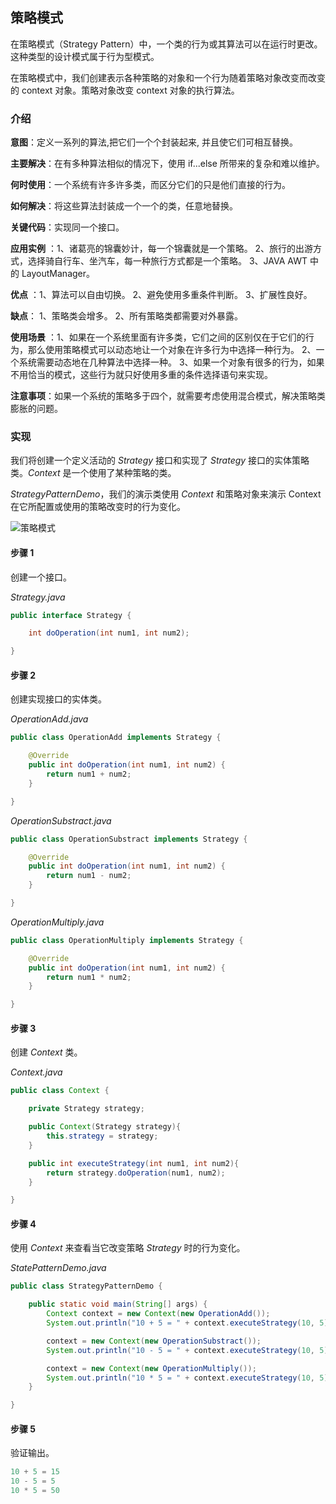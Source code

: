 ## 策略模式

在策略模式（Strategy Pattern）中，一个类的行为或其算法可以在运行时更改。这种类型的设计模式属于行为型模式。

在策略模式中，我们创建表示各种策略的对象和一个行为随着策略对象改变而改变的 context 对象。策略对象改变 context 对象的执行算法。

### 介绍

**意图**：定义一系列的算法,把它们一个个封装起来, 并且使它们可相互替换。

**主要解决**：在有多种算法相似的情况下，使用 if...else 所带来的复杂和难以维护。

**何时使用**：一个系统有许多许多类，而区分它们的只是他们直接的行为。

**如何解决**：将这些算法封装成一个一个的类，任意地替换。

**关键代码**：实现同一个接口。

**应用实例** ：1、诸葛亮的锦囊妙计，每一个锦囊就是一个策略。 2、旅行的出游方式，选择骑自行车、坐汽车，每一种旅行方式都是一个策略。 3、JAVA AWT 中的 LayoutManager。

**优点** ：1、算法可以自由切换。 2、避免使用多重条件判断。 3、扩展性良好。 

**缺点**： 1、策略类会增多。 2、所有策略类都需要对外暴露。 

**使用场景** ：1、如果在一个系统里面有许多类，它们之间的区别仅在于它们的行为，那么使用策略模式可以动态地让一个对象在许多行为中选择一种行为。 2、一个系统需要动态地在几种算法中选择一种。 3、如果一个对象有很多的行为，如果不用恰当的模式，这些行为就只好使用多重的条件选择语句来实现。 

**注意事项**：如果一个系统的策略多于四个，就需要考虑使用混合模式，解决策略类膨胀的问题。

### 实现

我们将创建一个定义活动的 *Strategy* 接口和实现了 *Strategy* 接口的实体策略类。*Context* 是一个使用了某种策略的类。

*StrategyPatternDemo*，我们的演示类使用 *Context* 和策略对象来演示 Context 在它所配置或使用的策略改变时的行为变化。

![策略模式](https://imgconvert.csdnimg.cn/aHR0cHM6Ly9yYXcuZ2l0aHVidXNlcmNvbnRlbnQuY29tL0pvdXJXb24vaW1hZ2UvbWFzdGVyLyVFOCVBRSVCRSVFOCVBRSVBMSVFNiVBOCVBMSVFNSVCQyU4Ri8lRTclQUQlOTYlRTclOTUlQTUlRTYlQTglQTElRTUlQkMlOEYuanBn)



#### 步骤 1

创建一个接口。

*Strategy.java*

```java
public interface Strategy {

    int doOperation(int num1, int num2);

}
```

#### 步骤 2

创建实现接口的实体类。

*OperationAdd.java*

```java
public class OperationAdd implements Strategy {

    @Override
    public int doOperation(int num1, int num2) {
        return num1 + num2;
    }

}
```

*OperationSubstract.java*

```java
public class OperationSubstract implements Strategy {

    @Override
    public int doOperation(int num1, int num2) {
        return num1 - num2;
    }

}
```

*OperationMultiply.java*

```java
public class OperationMultiply implements Strategy {

    @Override
    public int doOperation(int num1, int num2) {
        return num1 * num2;
    }

}
```

#### 步骤 3

创建 *Context* 类。

*Context.java*

```java
public class Context {

    private Strategy strategy;

    public Context(Strategy strategy){
        this.strategy = strategy;
    }

    public int executeStrategy(int num1, int num2){
        return strategy.doOperation(num1, num2);
    }

}
```

#### 步骤 4

使用 *Context* 来查看当它改变策略 *Strategy* 时的行为变化。

*StatePatternDemo.java*

```java
public class StrategyPatternDemo {

    public static void main(String[] args) {
        Context context = new Context(new OperationAdd());
        System.out.println("10 + 5 = " + context.executeStrategy(10, 5));

        context = new Context(new OperationSubstract());
        System.out.println("10 - 5 = " + context.executeStrategy(10, 5));

        context = new Context(new OperationMultiply());
        System.out.println("10 * 5 = " + context.executeStrategy(10, 5));
    }

}
```

#### 步骤 5

验证输出。

```java
10 + 5 = 15
10 - 5 = 5
10 * 5 = 50
```

